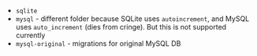 - `sqlite`
- `mysql` - different folder because SQLite uses `autoincrement`, and MySQL uses `auto_increment` (dies from cringe). But this is not supported currently
- `mysql-original` - migrations for original MySQL DB
